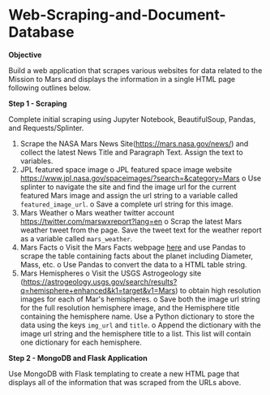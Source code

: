 # Web-Scraping-and-Document-Database
<B>Objective</B><P>
Build a web application that scrapes various websites for data related to the Mission to Mars and displays the information in a single HTML page following outlines below.<p>
    <b>Step 1 - Scraping</b><p>
Complete initial scraping using Jupyter Notebook, BeautifulSoup, Pandas, and Requests/Splinter.<p>
1.	Scrape the NASA Mars News Site(https://mars.nasa.gov/news/) and collect the latest News Title and Paragraph Text. Assign the text to variables.
2.	JPL featured space image
o	JPL featured space image website https://www.jpl.nasa.gov/spaceimages/?search=&category=Mars
o	Use splinter to navigate the site and find the image url for the current featured Mars image and assign the url string to a variable called `featured_image_url`. 
o	 Save a complete url string for this image.
3.	Mars Weather
o	Mars weather twitter account https://twitter.com/marswxreport?lang=en
o	 Scrap the latest Mars weather tweet from the page. Save the tweet text for the weather report as a variable called `mars_weather`.
4.	 Mars Facts
o	Visit the Mars Facts webpage [here](http://space-facts.com/mars/) and use Pandas to scrape the table containing facts about the planet including Diameter, Mass, etc.
o	Use Pandas to convert the data to a HTML table string.
5.	 Mars Hemispheres
o	Visit the USGS Astrogeology site (https://astrogeology.usgs.gov/search/results?q=hemisphere+enhanced&k1=target&v1=Mars) to obtain high resolution images for each of Mar's hemispheres.
o	Save both the image url string for the full resolution hemisphere image, and the Hemisphere title containing the hemisphere name. Use a Python dictionary to store the data using the keys `img_url` and `title`. 
o	 Append the dictionary with the image url string and the hemisphere title to a list. This list will contain one dictionary for each hemisphere.
<p><b>Step 2 - MongoDB and Flask Application</b></p>
<p>Use MongoDB with Flask templating to create a new HTML page that displays all of the information that was scraped from the URLs above.

